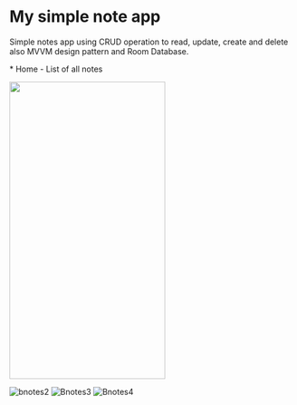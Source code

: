 # My simple note app
Simple notes app using CRUD operation to read, update, create and delete also MVVM design pattern and Room Database.

<p>* Home - List of all notes</p> 
<img src ="https://user-images.githubusercontent.com/84693350/231753574-6bde3ac8-ebd6-41a4-bd50-801015cef371.jpg" width="275" height="525">

![bnotes2](https://user-images.githubusercontent.com/84693350/231753605-7ff692a8-5acf-44b0-a01e-93ac49c9492c.jpg)
![Bnotes3](https://user-images.githubusercontent.com/84693350/231753617-c5c781f9-4c01-4b8c-a4f6-8ba41000bf4a.jpg)
![Bnotes4](https://user-images.githubusercontent.com/84693350/231753623-338da1e9-ece0-4f6a-a00b-cbe4e75cbbfc.jpg)
